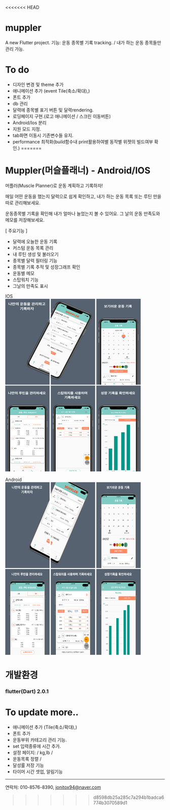 <<<<<<< HEAD
# muppler

A new Flutter project.
기능: 운동 종목별 기록 tracking. / 내가 하는 운동 종목들만 관리 가능.


# To do    
- 디자인 변경 및 theme 추가   
- 애니메이션 추가  (event Tile(축소/확대),)    
- 폰트 추가      
- db 관리   
- 달력에 종목별 표기 버튼 및 달력rendering.   
- 로딩페이지 구현.(로고 애니메이션 / 스크린 이동버튼)    
- Android/Ios 분리    
- 지원 모드 지정.    
- tab화면 이동시 기존변수들 유지. 
- performance 최적화(build함수내 print활용하여별 동작별 위젯의 빌드여부 확인.)
=======
# Muppler(머슬플래너) - Android/IOS       
머플러(Muscle Planner)로 운동 계획하고 기록하자!

매일 어떤 운동을 했는지 달력으로 쉽게 확인하고, 
내가 하는 운동 목록 또는 루틴 만을 따로 관리해보세요.

운동종목별 기록을 확인해 내가 얼마나 늘었는지 볼 수 있어요.
그 날의 운동 만족도와 메모를 저장해보세요.

[ 주요기능 ]
- 달력에 오늘한 운동 기록
- 커스텀 운동 목록 관리
- 내 루틴 생성 및 불러오기
- 종목별 달력 필터링 기능
- 종목별 기록 추적 및 성장그래프 확인
- 운동별 메모
- 스탑워치 기능
- 그날의 만족도 표시

IOS      
<img src="/screenshots/screenshots-ios/app-screenshots/6.5-inch Screenshot 1.png" width="140px" height="270px" alt="1"></img>
<img src="/screenshots/screenshots-ios/app-screenshots/6.5-inch Screenshot 2.png" width="140px" height="270px" alt="1"></img>
<img src="/screenshots/screenshots-ios/app-screenshots/6.5-inch Screenshot 3.png" width="140px" height="270px" alt="1"></img>
<img src="/screenshots/screenshots-ios/app-screenshots/6.5-inch Screenshot 4.png" width="140px" height="270px" alt="1"></img>
<img src="/screenshots/screenshots-ios/app-screenshots/6.5-inch Screenshot 5.png" width="140px" height="270px" alt="1"></img>
<img src="/screenshots/screenshots-ios/app-screenshots/6.5-inch Screenshot 6.png" width="140px" height="270px" alt="1"></img>

Android    
<img src="/screenshots/screenshots-android/app-screenshots 4/Phone Screenshot 1.png" width="140px" height="270px" alt="1"></img>
<img src="/screenshots/screenshots-android/app-screenshots 4/Phone Screenshot 2.png" width="140px" height="270px" alt="1"></img>
<img src="/screenshots/screenshots-android/app-screenshots 4/Phone Screenshot 3.png" width="140px" height="270px" alt="1"></img>
<img src="/screenshots/screenshots-android/app-screenshots 4/Phone Screenshot 4.png" width="140px" height="270px" alt="1"></img>
<img src="/screenshots/screenshots-android/app-screenshots 4/Phone Screenshot 5.png" width="140px" height="270px" alt="1"></img>
<img src="/screenshots/screenshots-android/app-screenshots 4/Phone Screenshot 6.png" width="140px" height="270px" alt="1"></img>


# 개발환경    
### flutter(Dart) 2.0.1     


# To update more..     
- 애니메이션 추가  (Tile(축소/확대),)    
- 폰트 추가         
- 운동부위 카테고리 관리 기능. 
- set 입력종류에 시간 추가.       
- 설정 페이지: / kg,lb /    
- 운동목록 정렬 /    
- 달성률 저장 기능    
- 타이머 시간 셋업, 알림기능    
---------------------------------

연락처: 010-8576-8390, jonitox94@naver.com
>>>>>>> d8598db25a285c7a294b1badca6774b3070589d1
